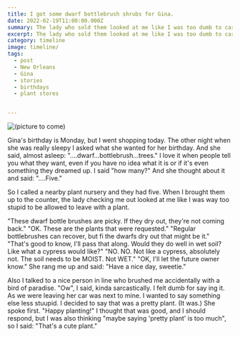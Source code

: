 ```yaml
---
title: I got some dwarf bottlebrush shrubs for Gina.
date: 2022-02-19T11:00:00.000Z
summary: The lady who sold them looked at me like I was too dumb to care for a plant.
excerpt: The lady who sold them looked at me like I was too dumb to care for a plant.
category: timeline
image: timeline/
tags:
  - post 
  - New Orleans
  - Gina
  - stories
  - birthdays
  - plant stores


---
```


![(picture to come)]()

Gina's birthday is Monday, but I went shopping today.
The other night when she was really sleepy I asked what she wanted for her birthday. And she said, almost asleep: "....dwarf...bottlebrush...trees."
I love it when people tell you what they want, even if you have no idea what it is or if it's even something they dreamed up. I said "how many?" And she thought about it and said: "....Five."

So I called a nearby plant nursery and they had five. When I brought them up to the counter, the lady checking me out looked at me like I was way too stupid to be allowed to leave with a plant.

"These dwarf bottle brushes are picky. If they dry out, they're not coming back."
"OK. These are the plants that were requested."
"Regular bottlebrushes can recover, but fi the dwarfs dry out that might be it."
"That's good to know, I'll pass that along. Would they do well in wet soil? Like what a cypress would like?"
"NO. NO. Not like a cypress, absolutely not. The soil needs to be MOIST. Not WET."
"OK, I'll let the future owner know." She rang me up and said: "Have a nice day, sweetie."

Also I talked to a nice person in line who brushed me accidentally with a bird of paradise.
"Ow", I said, kinda sarcastically. I felt dumb for say ing it.
As we were leaving her car was next to mine. I wanted to say something else less stuupid. I decided to say that was a pretty plant. (It was.) 
She spoke first. "Happy planting!"
I thought that was good, and I should respond, but I was also thinking "maybe saying 'pretty plant' is too much", so I said: "That's a cute plant."
